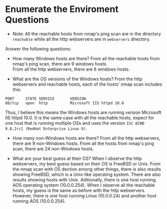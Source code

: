 # Enumerate the Enviroment Questions

- Note: All the reachable hosts from nmap's ping scan are in the directory `reachable` while all the http webservers are in `webservers` directory. 

Answer the following questions:
* How many Windows hosts are there?
From all the reachable hosts from nmap's ping scan, there are 9 windows hosts.  
From all the http webservers, there are 6 windows hosts.  

* What are the OS versions of the Windows hosts?
From the http webservers and reachable hosts, each of the hosts' nmap scan includes this:
```
PORT     STATE SERVICE       VERSION
80/tcp   open  http          Microsoft IIS httpd 10.0
```
Thus, I believe this means the Windows hosts are running version Microsoft IIS httpd 10.0. 
It is the same case with all the reachable hosts, expect for one host that is running multiple OSs and uses the version `ISC BIND 9.8.2rc1 (RedHat Enterprise Linux 6)`. 

* How many non-Windows hosts are there?
From all the http webservers, there are 9 non-Windows hosts.
From all the hosts from nmap's ping scan, there are 24 non-Windows hosts. 

* What are your best guess at their OS?
When I observe the http webservers, my best guess based on their OS is FreeBSD or Unix. From the nmap scan with OS dection among other things, there is also results showing FreeBSD, which is a Unix-like operating system. There are also results showing hosts with Unix. Aditionally, there is one host running AOS operating system (10.0.0.254). 
When I observe all the reachable hosts, my guess is the same as before with the http webservers. However, there is one host running Linux (10.0.0.24) and another host running AOS (10.0.0.254). 